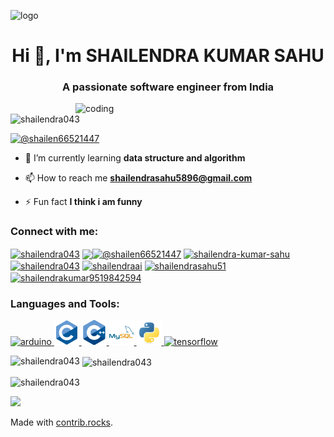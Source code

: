 ![logo]()
<h1 align="center">Hi 👋, I'm SHAILENDRA KUMAR SAHU</h1>
<h3 align="center">A passionate software engineer from India</h3>

<img align="right" alt="coding" width="400" src="https://user-images.githubusercontent.com/55389276/140866485-8fb1c876-9a8f-4d6a-98dc-08c4981eaf70.gif">

<p align="left"> <img src="https://komarev.com/ghpvc/?username=shailendra043&label=Profile%20views&color=0e75b6&style=flat" alt="shailendra043" /> </p>

<p align="left"> <a href="https://twitter.com/@shailen66521447" target="blank"><img src="https://img.shields.io/twitter/follow/@shailen66521447?logo=twitter&style=for-the-badge" alt="@shailen66521447" /></a> </p>

- 🌱 I’m currently learning **data structure and algorithm**

- 📫 How to reach me **shailendrasahu5896@gmail.com**

- ⚡ Fun fact **I think i am funny**

<h3 align="left">Connect with me:</h3>
<p align="left">
<a href="https://dev.to/shailendra043" target="blank"><img align="center" src="https://raw.githubusercontent.com/rahuldkjain/github-profile-readme-generator/master/src/images/icons/Social/devto.svg" alt="shailendra043" height="30" width="40" /></a>
<a href="https://twitter.com/@shailen66521447" target="blank"><img align="center" src="https://raw.githubusercontent.com/rahuldkjain/github-profile-readme-
<a href="https://twitter.com/@shailen66521447" target="blank"><img align="center" src="https://raw.githubusercontent.com/rahuldkjain/github-profile-readme-generator/master/src/images/icons/Social/twitter.svg" alt="@shailen66521447" height="30" width="40" /></a>
<a href="https://linkedin.com/in/shailendrakumarsahu/" target="blank"><img align="center" src="https://raw.githubusercontent.com/rahuldkjain/github-profile-readme-generator/master/src/images/icons/Social/linked-in-alt.svg" alt="shailendra-kumar-sahu" height="30" width="40" /></a>
<a href="https://kaggle.com/shailendra043" target="blank"><img align="center" src="https://raw.githubusercontent.com/rahuldkjain/github-profile-readme-generator/master/src/images/icons/Social/kaggle.svg" alt="shailendra043" height="30" width="40" /></a>
<a href="https://instagram.com/shailendrasahuai" target="blank"><img align="center" src="https://raw.githubusercontent.com/rahuldkjain/github-profile-readme-generator/master/src/images/icons/Social/instagram.svg" alt="shailendraai" height="30" width="40" /></a>
<a href="https://www.hackerrank.com/shailendrasahu51" target="blank"><img align="center" src="https://raw.githubusercontent.com/rahuldkjain/github-profile-readme-generator/master/src/images/icons/Social/hackerrank.svg" alt="shailendrasahu51" height="30" width="40" /></a>
<a href="https://www.leetcode.com/shailendrakumar9519842594" target="blank"><img align="center" src="https://raw.githubusercontent.com/rahuldkjain/github-profile-readme-generator/master/src/images/icons/Social/leet-code.svg" alt="shailendrakumar9519842594" height="30" width="40" /></a>
</p>

<h3 align="left">Languages and Tools:</h3>
<p align="left"> <a href="https://www.arduino.cc/" target="_blank" rel="noreferrer"> <img src="https://cdn.worldvectorlogo.com/logos/arduino-1.svg" alt="arduino" width="40" height="40"/> </a> <a href="https://www.cprogramming.com/" target="_blank" rel="noreferrer"> <img src="https://raw.githubusercontent.com/devicons/devicon/master/icons/c/c-original.svg" alt="c" width="40" height="40"/> </a> <a href="https://www.w3schools.com/cpp/" target="_blank" rel="noreferrer"> <img src="https://raw.githubusercontent.com/devicons/devicon/master/icons/cplusplus/cplusplus-original.svg" alt="cplusplus" width="40" height="40"/> </a> <a href="https://www.mysql.com/" target="_blank" rel="noreferrer"> <img src="https://raw.githubusercontent.com/devicons/devicon/master/icons/mysql/mysql-original-wordmark.svg" alt="mysql" width="40" height="40"/> </a> <a href="https://www.python.org" target="_blank" rel="noreferrer"> <img src="https://raw.githubusercontent.com/devicons/devicon/master/icons/python/python-original.svg" alt="python" width="40" height="40"/> </a> <a href="https://www.tensorflow.org" target="_blank" rel="noreferrer"> <img src="https://www.vectorlogo.zone/logos/tensorflow/tensorflow-icon.svg" alt="tensorflow" width="40" height="40"/> </a> </p>

<p><img align="left" src="https://github-readme-stats.vercel.app/api/top-langs?username=shailendra043&show_icons=true&locale=en&layout=compact" alt="shailendra043" /></p>

<p>&nbsp;<img align="center" src="https://github-readme-stats.vercel.app/api?username=shailendra043&show_icons=true&locale=en" alt="shailendra043" /></p>

<p><img align="center" src="https://github-readme-streak-stats.herokuapp.com/?user=shailendra043&" alt="shailendra043" /></p>

<a href="https://github.com/shailendra043/shailendra043/graphs/contributors">
  <img src="https://contrib.rocks/image?repo=shailendra043/shailendra043" />
</a>

Made with [contrib.rocks](https://contrib.rocks).
